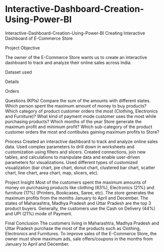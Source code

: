 # Interactive-Dashboard-Creation-Using-Power-BI

Interactive-Dashboard-Creation-Using-Power-BI
Creating Interactive Dashboard of E-Commerce Store

Project Objective

The owner of the  E-Commerce Store wants us to create an interactive dashboard to track and analyze their online sales across India.

Dataset used

Details

Orders


Questions (KPIs)
Compare the sum of the amounts with different states.
Which person spent the maximum amount of money to buy products?
Which category of product customer orders the most (Clothing, Electronics and Furniture)?
What kind of payment mode customer uses the most while purchasing products?
Which months of the year  Store generate the maximum profit and minimum profit?
Which sub-category of the product customer orders the most and contibutes gaining maximum profits to Store?


Process
Created an interactive dashboard to track and analyze online sales data.
Used complex parameters to drill down in worksheets and customization using filters and slicers.
Created connections, join new tables, and calculations to manipulate data and enable user-driven parameters for visualizations.
Used different types of customized visualization (bar chart, pie chart, donut chart, clustered bar chart, scatter chart, line chart, area chart, map, slicers, etc).


Project Insight
Most of the customers spent the maximum amounts of money on purchasing products like clothing (63%), Electronics (21%) and furniture (17%) (Printers, Bookcases, Saree, etc).
The store generates the maximum profits from the months January to April and December.
The states of Maharashtra, Madhya Pradesh and Uttar Pradesh are the top 3 product buyers.
Generally, the customers use the Cash on Delivery (44%) and UPI (21%) mode of Payment.


Final Conclusion
The customers living in Maharashtra, Madhya Pradesh and Uttar Pradesh purchase the most of the products such as Clothing, Electronics and Furnitures. To improve sales of the  E-Commerce Store, the owner must show maximum ads, sale offers/coupons in the months from January to April and December.
